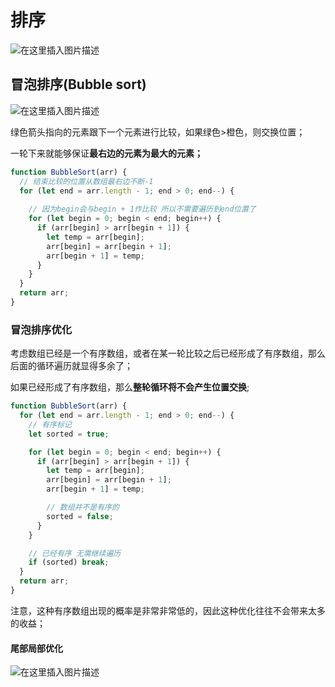 # 排序

![在这里插入图片描述](https://img-blog.csdnimg.cn/20201123155228302.png?x-oss-process=image/watermark,type_ZmFuZ3poZW5naGVpdGk,shadow_10,text_aHR0cHM6Ly9ibG9nLmNzZG4ubmV0L1pIZ29nb2dvaGE=,size_16,color_FFFFFF,t_70#pic_center)



## 冒泡排序(Bubble sort)

![在这里插入图片描述](https://img-blog.csdnimg.cn/20201123155947232.png?x-oss-process=image/watermark,type_ZmFuZ3poZW5naGVpdGk,shadow_10,text_aHR0cHM6Ly9ibG9nLmNzZG4ubmV0L1pIZ29nb2dvaGE=,size_16,color_FFFFFF,t_70#pic_center)

绿色箭头指向的元素跟下一个元素进行比较，如果绿色>橙色，则交换位置；

一轮下来就能够保证**最右边的元素为最大的元素；**

```js
function BubbleSort(arr) {
  // 结束比较的位置从数组最右边不断-1  
  for (let end = arr.length - 1; end > 0; end--) {
      
    // 因为begin会与begin + 1作比较 所以不需要遍历到end位置了  
    for (let begin = 0; begin < end; begin++) {
      if (arr[begin] > arr[begin + 1]) {
        let temp = arr[begin];
        arr[begin] = arr[begin + 1];
        arr[begin + 1] = temp;
      }
    }
  }
  return arr;
}
```



### 冒泡排序优化

考虑数组已经是一个有序数组，或者在某一轮比较之后已经形成了有序数组，那么后面的循环遍历就显得多余了；

如果已经形成了有序数组，那么**整轮循环将不会产生位置交换**;

```js
function BubbleSort(arr) {
  for (let end = arr.length - 1; end > 0; end--) {
    // 有序标记
    let sorted = true;

    for (let begin = 0; begin < end; begin++) {
      if (arr[begin] > arr[begin + 1]) {
        let temp = arr[begin];
        arr[begin] = arr[begin + 1];
        arr[begin + 1] = temp;

        // 数组并不是有序的
        sorted = false;
      }
    }

    // 已经有序 无需继续遍历
    if (sorted) break;
  }
  return arr;
}
```

注意，这种有序数组出现的概率是非常非常低的，因此这种优化往往不会带来太多的收益；



#### 尾部局部优化

![在这里插入图片描述](https://img-blog.csdnimg.cn/20201123171738629.png?x-oss-process=image/watermark,type_ZmFuZ3poZW5naGVpdGk,shadow_10,text_aHR0cHM6Ly9ibG9nLmNzZG4ubmV0L1pIZ29nb2dvaGE=,size_16,color_FFFFFF,t_70#pic_center)